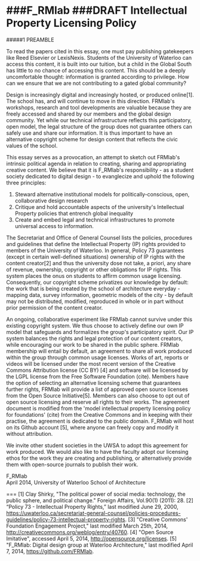 ###F_RMlab
###DRAFT Intellectual Property Licensing Policy
===
#####1 PREAMBLE

To read the papers cited in this essay, one must pay publishing gatekeepers like Reed Elsevier or LexisNexis. Students of the University of Waterloo can access this content, it is built into our tuition, but a child in the Global South has little to no chance of accessing this content. This should be a deeply uncomfortable thought: information is granted according to privilege. How can we ensure that we are not contributing to a gated global community? 

Design is increasingly digital and increasingly hosted, or produced online[1]. The school has, and will continue to move in this direction. FRMlab's workshops, research and tool developments are valuable because they are freely accessed and shared by our members and the global design community. Yet while our technical infrastructure reflects this participatory, open model, the legal structure of the group does not guarantee others can safely use and share our information. It is thus important to have an alternative copyright scheme for design content that reflects the civic values of the school. 

This essay serves as a provocation, an attempt to sketch out FRMlab's intrinsic political agenda in relation to creating, sharing and appropriating creative content. We believe that it is F_RMlab's responsibility - as a student society dedicated to digital design - to evanglecize and uphold the following three principles: 

1.	Steward alternative institutional models for politically-conscious, open, collaborative design research
2.	Critique and hold accountable aspects of the university's Intellectual Property policies that entrench global inequality
3.	Create and embed legal and technical infrastructures to promote universal access to information.

The Secretariat and Office of General Counsel lists the policies, procedures and guidelines that define the Intellectual Property (IP) rights provided to members of the University of Waterloo. In general, Policy 73 guarantees (except in certain well-defined situations) ownership of IP rights with the content creator[2] and thus the university dose not take, a priori, any share of revenue, ownership, copyright or other obligations for IP rights. This system places the onus on students to affirm common usage licensing. Consequently, our copyright scheme privatizes our knowledge by default:  the work that is being created by the school of architecture everyday - mapping data, survey information,  geometric models of the city - by default may not be distributed, modified, reproduced in whole or in part without prior permission of the content creator.

An ongoing, collaborative experiment like FRMlab cannot survive under this existing copyright system. We thus choose to actively define our own IP model that safeguards and formalizes the group's participatory spirit. Our IP system balances the rights and legal protection of our content creators, while encouraging our work to be shared in the public sphere. FRMlab membership will entail by default, an agreement to share all work produced within the group through common usage licenses. Works of art, reports or videos will be licensed under the most recent version of the Creative Commons Attribution license (CC BY) [4] and software will be licensed by the LGPL license from the Free Software Foundation (cite). Members have the option of selecting an alternative licensing scheme that guarantees further rights, FRMlab will provide a list of approved open source licenses from the Open Source Initiative[5]. Members can also choose to opt out of open source licensing and reserve all rights to their works. The agreement document is modified from the 'model intellectual property licensing policy for foundations' (cite) from the Creative Commons and in keeping with their practise, the agreement is dedicated to the public domain. F_RMlab will host on its Github account [5], where anyone can freely copy and modify it without attribution. 

We invite other student societies in the UWSA to adopt this agreement for work produced. We would also like to have the faculty adopt our licensing ethos for the work they are creating and publishing, or alternatively provide them with open-source journals to publish their work. 

F_RMlab<br>
April 2014, University of Waterloo School of Architecture

===
[1] Clay Shirky, "The political power of social media: technology, the public sphere, and political change." Foreign Affairs, Vol.90(1) (2011): 28. 
[2] “Policy 73 - Intellectual Property Rights,” last modified June 29, 2000, https://uwaterloo.ca/secretariat-general-counsel/policies-procedures-guidelines/policy-73-intellectual-property-rights.
[3] "Creative Commons' Foundation Engagement Project," last modified March 25th, 2014, http://creativecommons.org/weblog/entry/40760.
[4] "Open Source Imitative", accessed April 5, 2014, http://opensource.org/licenses.
[5] "F_RMlab: Digital design group at Waterloo Architecture," last modified April 7, 2014, https://github.com/FRMlab.
